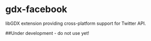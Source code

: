 # gdx-facebook
libGDX extension providing cross-platform support for Twitter API.

##Under development - do not use yet!
